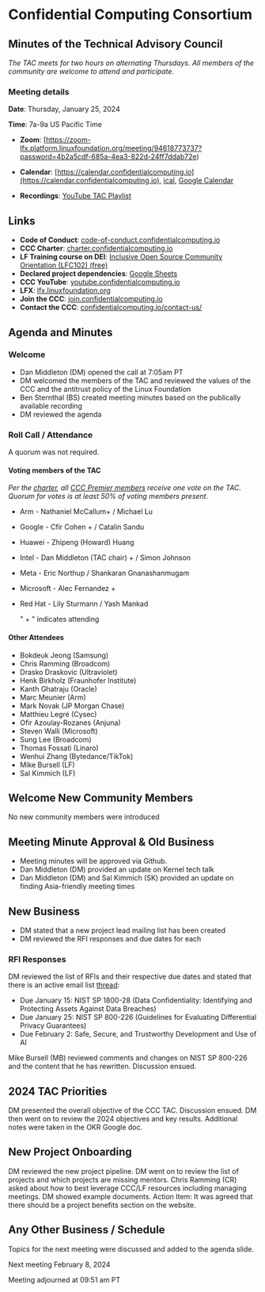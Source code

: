 # Confidential Computing Consortium

## Minutes of the Technical Advisory Council

*The TAC meets for two hours on alternating Thursdays. All members of the community are welcome to attend and participate.*

### Meeting details

**Date**: Thursday, January 25, 2024

**Time**: 7a-9a US Pacific Time

* **Zoom**: [https://zoom-lfx.platform.linuxfoundation.org/meeting/94618773737?password=4b2a5cdf-685a-4ea3-822d-24ff7ddab72e) 

* **Calendar**: [https://calendar.confidentialcomputing.io](https://calendar.confidentialcomputing.io),
[ical](https://calendar.google.com/calendar/ical/c\_c0pcihr7n2n1k3a38i32d9ag10%40group.calendar.google.com/public/basic.ics),
[Google Calendar](https://calendar.google.com/calendar/u/0/r?cid=c\_c0pcihr7n2n1k3a38i32d9ag10@group.calendar.google.com)

* **Recordings**: [YouTube TAC Playlist](https://www.youtube.com/playlist?list=PLmfkUJc39uMjaB_I1dYW72I44kr9QzG_B)

## Links

* **Code of Conduct**: [code-of-conduct.confidentialcomputing.io](https://code-of-conduct.confidentialcomputing.io)
* **CCC Charter**: [charter.confidentialcomputing.io](https://charter.confidentialcomputing.io)
* **LF Training course on DEI**: [Inclusive Open Source Community Orientation (LFC102) (free)](https://training.linuxfoundation.org/training/inclusive-open-source-community-orientation-lfc102/)
* **Declared project dependencies**: [Google Sheets](https://docs.google.com/spreadsheets/d/1UKnbbGWXYLjnPZsox3zmYo59nv3XSXjePfas5E2fER0/edit#gid=0)
* **CCC YouTube**: [youtube.confidentialcomputing.io](https://youtube.confidentialcomputing.io)
* **LFX**: [lfx.linuxfoundation.org](https://lfx.linuxfoundation.org)
* **Join the CCC**: [join.confidentialcomputing.io](https://join.confidentialcomputing.io)
* **Contact the CCC**: [confidentialcomputing.io/contact-us/](https://confidentialcomputing.io/contact-us/)

## Agenda and Minutes

### Welcome

* Dan Middleton (DM) opened the call at 7:05am PT
* DM welcomed the members of the TAC and reviewed the values of the CCC and the antitrust policy of the Linux Foundation
* Ben Sternthal (BS) created meeting minutes based on the publically available recording
* DM reviewed the agenda

### Roll Call / Attendance

A quorum was not required.

#### Voting members of the TAC

*Per the [charter](https://charter.confidentialcomputing.io), all [CCC Premier members](https://confidentialcomputing.io/members/) receive one vote on the TAC. Quorum for votes is at least 50% of voting members present.*

* Arm - Nathaniel McCallum+  / Michael Lu
* Google - Cfir Cohen +  / Catalin Sandu 
* Huawei - Zhipeng (Howard) Huang 
* Intel - Dan Middleton (TAC chair) + / Simon Johnson
* Meta - Eric Northup / Shankaran Gnanashanmugam
* Microsoft - Alec Fernandez +
* Red Hat - Lily Sturmann  / Yash Mankad 

   " + " indicates attending

#### Other Attendees

* Bokdeuk Jeong (Samsung)
* Chris Ramming (Broadcom)
* Drasko Draskovic (Ultraviolet)
* Henk Birkholz (Fraunhofer Institute)
* Kanth Ghatraju (Oracle) 
* Marc Meunier (Arm)
* Mark Novak (JP Morgan Chase)
* Matthieu Legré (Cysec)
* Ofir Azoulay-Rozanes (Anjuna)
* Steven Walli (Microsoft)
* Sung Lee (Broadcom)
* Thomas Fossati (Linaro)
* Wenhui Zhang (Bytedance/TikTok)
* Mike Bursell (LF)
* Sal Kimmich (LF)

## Welcome New Community Members

No new community members were introduced

## Meeting Minute Approval & Old Business

* Meeting minutes will be approved via Github.
* Dan Middleton (DM) provided an update on Kernel tech talk
* Dan Middleton (DM) and Sal Kimmich (SK) provided an update on finding Asia-friendly meeting times

## New Business

* DM stated that a new project lead mailing list has been created 
* DM reviewed the RFI responses and due dates for each

### RFI Responses

DM reviewed the list of RFIs and their respective due dates and stated that there is an active email list [thread](https://lists.confidentialcomputing.io/g/tac/message/1254 ):
 
* Due January 15: NIST SP 1800-28 (Data Confidentiality: Identifying and Protecting Assets Against Data Breaches)
* Due January 25: NIST SP 800-226 (Guidelines for Evaluating Differential Privacy Guarantees)
* Due February 2: Safe, Secure, and Trustworthy Development and Use of AI



Mike Bursell (MB) reviewed comments and changes on NIST SP 800-226 and the content that he has rewritten. Discussion ensued. 

## 2024 TAC Priorities

DM presented the overall objective of the CCC TAC. Discussion ensued. DM then went on to review the 2024 objectives and key results. Additional notes were taken in the OKR Google doc.

## New Project Onboarding

DM reviewed the new project pipeline. DM went on to review the list of projects and which projects are missing mentors. Chris Ramming (CR) asked about how to best leverage CCC/LF resources including managing meetings. DM showed example documents. Action Item: It was agreed that there should be a project benefits section on the website. 


## Any Other Business / Schedule

Topics for the next meeting were discussed and added to the agenda slide.

Next meeting February 8, 2024

Meeting adjourned at 09:51 am PT
